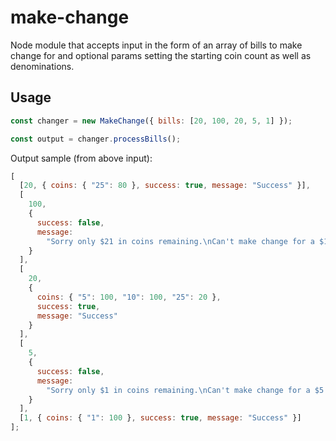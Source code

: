 # make-change

Node module that accepts input in the form of an array of bills to make change for and optional params setting the starting coin count as well as denominations.

## Usage

```javascript
const changer = new MakeChange({ bills: [20, 100, 20, 5, 1] });

const output = changer.processBills();
```

Output sample (from above input):

```javascript
[
  [20, { coins: { "25": 80 }, success: true, message: "Success" }],
  [
    100,
    {
      success: false,
      message:
        "Sorry only $21 in coins remaining.\nCan't make change for a $100 bill."
    }
  ],
  [
    20,
    {
      coins: { "5": 100, "10": 100, "25": 20 },
      success: true,
      message: "Success"
    }
  ],
  [
    5,
    {
      success: false,
      message:
        "Sorry only $1 in coins remaining.\nCan't make change for a $5 bill."
    }
  ],
  [1, { coins: { "1": 100 }, success: true, message: "Success" }]
];
```
